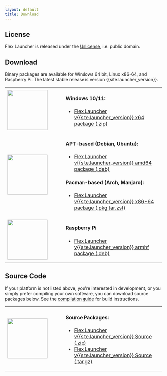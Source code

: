 ```yaml
---
layout: default
title: Download
---
```


## License
Flex Launcher is released under the [Unlicense](https://unlicense.org/), i.e. public domain.

## Download
Binary packages are available for Windows 64 bit, Linux x86-64, and Raspberry Pi. The latest stable release is version {{site.launcher_version}}.


<table style="border: none" width="75%">
  <tbody>
    <tr>
      <td class="download" width="170"><img src="/flex-launcher/assets/icons/windows.svg" class="download" style="width:128px"></td>
      <td class="download">
        <h4>Windows 10/11:</h4>
        <ul><li><a href="https://github.com/complexlogic/flex-launcher/releases/download/v{{site.launcher_version}}/flex-launcher-{{site.launcher_version}}-win64.zip">Flex Launcher v{{site.launcher_version}} x64 package (.zip)</a></li>
		</ul>
      </td>
    </tr>
    <tr>
      <td class="download" width="170"><img src="/flex-launcher/assets/icons/linux.svg" class="download" style="width:128px"></td>
      <td class="download">
        <h4>APT-based (Debian, Ubuntu):</h4>
        <ul><li><a href="https://github.com/complexlogic/flex-launcher/releases/download/v{{site.launcher_version}}/flex-launcher_{{site.launcher_version}}_amd64.deb">Flex Launcher v{{site.launcher_version}} amd64 package (.deb)</a></li>
        </ul>
        <h4>Pacman-based (Arch, Manjaro):</h4>
        <ul><li><a href="https://github.com/complexlogic/flex-launcher/releases/download/v{{site.launcher_version}}/flex-launcher-{{site.launcher_version}}-1-x86_64.pkg.tar.zst">Flex Launcher v{{site.launcher_version}} x86-64 package (.pkg.tar.zst)</a></li>
        </ul>
      </td>
    </tr>
    <tr>
      <td class="download" width="170"><img src="/flex-launcher/assets/icons/raspberry_pi.svg" class="download" style="width:128px"></td>
      <td class="download">
        <h4>Raspberry Pi</h4>
        <ul><li><a href="https://github.com/complexlogic/flex-launcher/releases/download/v{{site.launcher_version}}/flex-launcher_{{site.launcher_version}}_armhf.deb">Flex Launcher v{{site.launcher_version}} armhf package (.deb)</a></li>
		</ul>
      </td>
    </tr>
</tbody>
</table>




## Source Code
If your platform is not listed above, you're interested in development, or you simply prefer compiling your own software, you can download source packages below. See the [compilation guide](compilation) for build instructions.

<table style="border: none" width="75%">
  <tbody>
    <tr>
      <td class="download" width="170"><img src="/flex-launcher/assets/icons/source.svg" class="download" style="width:128px"></td>
      <td class="download">
        <h4>Source Packages:</h4>
        <ul>
          <li><a href="https://github.com/complexlogic/flex-launcher/archive/refs/tags/v{{site.launcher_version}}.zip">Flex Launcher v{{site.launcher_version}} Source (.zip)</a></li>
          <li><a href="https://github.com/complexlogic/flex-launcher/archive/refs/tags/v{{site.launcher_version}}.tar.gz">Flex Launcher v{{site.launcher_version}} Source (.tar.gz)</a></li>
		</ul>
      </td>
    </tr>
  </tbody>
</table>


